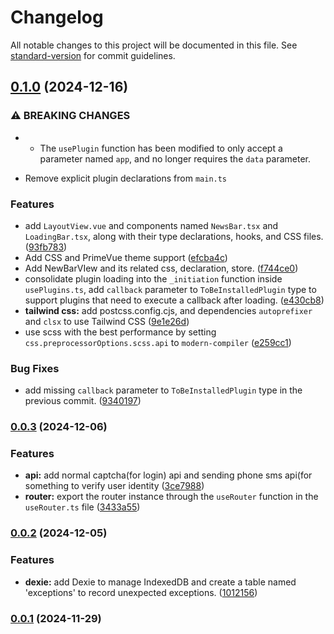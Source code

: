 # Changelog

All notable changes to this project will be documented in this file. See [standard-version](https://github.com/conventional-changelog/standard-version) for commit guidelines.

## [0.1.0](https://github.com/Asteroid77/zw-energy-admin-frontend/compare/v0.0.3...v0.1.0) (2024-12-16)


### ⚠ BREAKING CHANGES

* - The `usePlugin` function has been modified to only accept a parameter named `app`, and no longer requires the `data` parameter.
- Remove explicit plugin declarations from `main.ts`

### Features

* add `LayoutView.vue` and components named `NewsBar.tsx` and `LoadingBar.tsx`, along with their type declarations, hooks, and CSS files. ([93fb783](https://github.com/Asteroid77/zw-energy-admin-frontend/commit/93fb7839feaf9292e9955d7a069fcfc9db3c41ec))
* Add CSS and PrimeVue theme support ([efcba4c](https://github.com/Asteroid77/zw-energy-admin-frontend/commit/efcba4c773fc74d22d6ecc09928bfca976d2208f))
* Add NewBarVIew and its related css, declaration, store. ([f744ce0](https://github.com/Asteroid77/zw-energy-admin-frontend/commit/f744ce0c0592cdd411f74fe42824d718a1a94f01))
* consolidate plugin loading into the `_initiation` function inside `usePlugins.ts`, add `callback` parameter to `ToBeInstalledPlugin` type to support plugins that need to execute a callback after loading. ([e430cb8](https://github.com/Asteroid77/zw-energy-admin-frontend/commit/e430cb88e6e4f067502bba41dbdceb908332460f))
* **tailwind css:** add postcss.config.cjs, and dependencies `autoprefixer` and `clsx` to use Tailwind CSS ([9e1e26d](https://github.com/Asteroid77/zw-energy-admin-frontend/commit/9e1e26d81f844ea3b544621d3b3d928933476da3))
* use scss with the best performance by setting `css.preprocessorOptions.scss.api` to `modern-compiler` ([e259cc1](https://github.com/Asteroid77/zw-energy-admin-frontend/commit/e259cc1a5a9726074a55c4a47350ad069ff4ab7e))


### Bug Fixes

* add missing `callback` parameter to `ToBeInstalledPlugin` type in the previous commit. ([9340197](https://github.com/Asteroid77/zw-energy-admin-frontend/commit/93401977bf52b7370d3d8c8b183fe24fbd34020b))

### [0.0.3](https://github.com/Asteroid77/zw-energy-admin-frontend/compare/v0.0.2...v0.0.3) (2024-12-06)


### Features

* **api:** add normal captcha(for login) api and sending phone sms api(for something to verify user identity ([3ce7988](https://github.com/Asteroid77/zw-energy-admin-frontend/commit/3ce798809ec3c4577cffff682498b4bc4e941550))
* **router:** export the router instance through the `useRouter` function in the `useRouter.ts` file ([3433a55](https://github.com/Asteroid77/zw-energy-admin-frontend/commit/3433a55b91b5cbfbab6629c0712b975e26cd8ae4))

### [0.0.2](https://github.com/Asteroid77/zw-energy-admin-frontend/compare/v0.0.0...v0.0.2) (2024-12-05)


### Features

* **dexie:** add Dexie to manage IndexedDB and create a table named 'exceptions' to record unexpected exceptions. ([1012156](https://github.com/Asteroid77/zw-energy-admin-frontend/commit/1012156003938a035ee99327396684f1a53f7da4))

### [0.0.1](https://github.com/Asteroid77/zw-energy-admin-frontend/compare/v0.0.0...v0.0.1) (2024-11-29)
